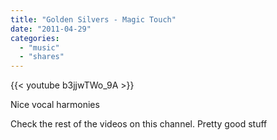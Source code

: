 ```yaml
---
title: "Golden Silvers - Magic Touch"
date: "2011-04-29"
categories:
  - "music"
  - "shares"
---
```


{{< youtube b3jjwTWo_9A >}}

Nice vocal harmonies

Check the rest of the videos on this channel. Pretty good stuff
